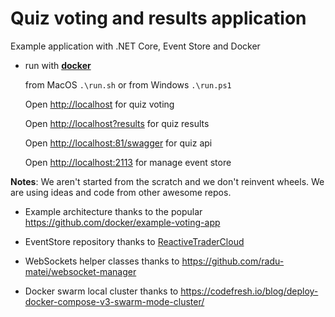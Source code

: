 # Quiz voting and results application
Example application with .NET Core, Event Store and Docker

* run with [**docker**](https://www.docker.com/products/docker)  
  
  from MacOS ``.\run.sh`` or from Windows ``.\run.ps1``
  
  Open <http://localhost> for quiz voting
  
  Open <http://localhost?results> for quiz results
  
  Open <http://localhost:81/swagger> for quiz api
  
  Open <http://localhost:2113> for manage event store
  
**Notes**: We aren't started from the scratch and we don't reinvent wheels. We are using ideas and code from other awesome repos.

* Example architecture thanks to the popular   
  <https://github.com/docker/example-voting-app>

* EventStore repository thanks to [ReactiveTraderCloud](https://github.com/AdaptiveConsulting/ReactiveTraderCloud)

* WebSockets helper classes thanks to <https://github.com/radu-matei/websocket-manager>

* Docker swarm local cluster thanks to <https://codefresh.io/blog/deploy-docker-compose-v3-swarm-mode-cluster/>
  
